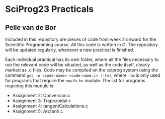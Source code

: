 # SciProg23 Practicals
## Pelle van de Bor

Included in this repository are pieces of code from week 2 onward for the Scientific Programming course.
All this code is written in C. The repository will be updated regularly, whenever a new practical is finished.

Each individual practical has its own folder, where all the files necessary to run the relevant code will be situated, as well as the code itself, clearly marked as .c files. Code may be compiled on the sciprog system using the command `gcc -o <code-name> <code-name.c> (-lm)`, where `-lm` is only used for programs that require the `<math.h>` module. 
The list for programs requiring this module is:

- Assignment 2: Conversion.c
- Assignment 3: Trapezoidal.c
- Assignment 4: tangentCalculations.c
- Assignment 5: Arctanh.c